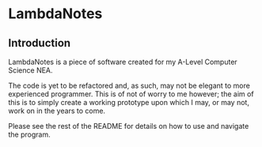 # LambdaNotes

## Introduction

LambdaNotes is a piece of software created for my A-Level Computer Science NEA.

The code is yet to be refactored and, as such, may not be elegant to more experienced programmer. This is of not of worry to me however; the aim of this is to simply create a working prototype upon which I may, or may not, work on in the years to come.

Please see the rest of the README for details on how to use and navigate the program.

